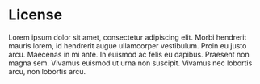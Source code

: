 # License

Lorem ipsum dolor sit amet, consectetur adipiscing elit. Morbi hendrerit mauris lorem, id hendrerit augue ullamcorper vestibulum. Proin eu justo arcu. Maecenas in mi ante. In euismod ac felis eu dapibus. Praesent non magna sem. Vivamus euismod ut urna non suscipit. Vivamus nec lobortis arcu, non lobortis arcu.
